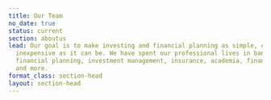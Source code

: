 ```yaml
---
title: Our Team
no_date: true
status: current
section: aboutus
lead: Our goal is to make investing and financial planning as simple, effective, and
  inexpensive as it can be. We have spent our professional lives in banking, credit,
  financial planning, investment management, insurance, academia, financial mathematics,
  and more.
format_class: section-head
layout: section-head
---
```


